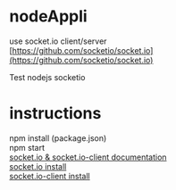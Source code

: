 # nodeAppli
use socket.io client/server  
[https://github.com/socketio/socket.io](https://github.com/socketio/socket.io)

Test nodejs socketio

# instructions
npm install (package.json)  
npm start  
[socket.io & socket.io-client documentation](https://github.com/socketio/socket.io-website/tree/master/source/docs)  
[socket.io install](https://github.com/socketio/socket.io-website/blob/master/source/docs/server-installation.md)  
[socket.io-client install](https://github.com/socketio/socket.io-website/blob/master/source/docs/client-installation.md)  